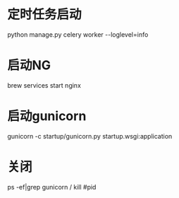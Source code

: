# 定时任务启动
python manage.py celery worker --loglevel=info

# 启动NG
brew services start nginx

# 启动gunicorn
gunicorn -c startup/gunicorn.py startup.wsgi:application

# 关闭
ps -ef|grep gunicorn  / kill #pid
